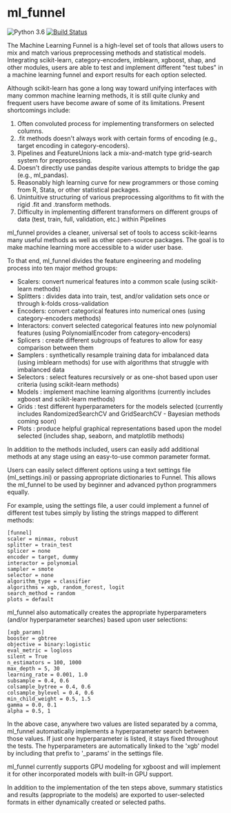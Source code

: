 # ml_funnel

![Python 3.6](https://img.shields.io/badge/python-3.6-blue.svg)
[![Build Status](https://img.shields.io/travis/with_precedent/ml_funnel.svg)](https://travis-ci.org/with_precedent/ml_funnel) 

The Machine Learning Funnel is a high-level set of tools that allows users to mix and match various preprocessing methods and statistical models. Integrating scikit-learn, category-encoders, imblearn, xgboost, shap, and other modules, users are able to test and implement different "test tubes" in a machine learning funnel and export results for each option selected.

Although scikit-learn has gone a long way toward unifying interfaces with many common machine learning methods, it is still quite clunky and frequent users have become aware of some of its limitations. Present shortcomings include:
1) Often convoluted process for implementing transformers on selected columns.
2) .fit methods doesn't always work with certain forms of encoding (e.g., target encoding in category-encoders).
3) Pipelines and FeatureUnions lack a mix-and-match type grid-search system for preprocessing.
4) Doesn't directly use pandas despite various attempts to bridge the gap (e.g., ml_pandas).
5) Reasonably high learning curve for new programmers or those coming from R, Stata, or other statistical packages.
6) Unintuitive structuring of various preprocessing algorithms to fit with the rigid .fit and .transform methods.
7) Difficulty in implementing different transformers on different groups of data (test, train, full, validation, etc.) within Pipelines

ml_funnel provides a cleaner, universal set of tools to access scikit-learns many useful methods as well as other open-source packages. The goal is to make machine learning more accessible to a wider user base.

To that end, ml_funnel divides the feature engineering and modeling process into ten major method groups:

* Scalers: convert numerical features into a common scale (using scikit-learn methods)
* Splitters : divides data into train, test, and/or validation sets once or through k-folds cross-validation
* Encoders: convert categorical features into numerical ones (using category-encoders methods)
* Interactors: convert selected categorical features into new polynomial features (using PolynomialEncoder from category-encoders)
* Splicers : create different subgroups of features to allow for easy comparison between them
* Samplers : synthetically resample training data for imbalanced data (using imblearn methods) for use with algorithms that struggle with imbalanced data
* Selectors : select features recursively or as one-shot based upon user criteria (using scikit-learn methods)
* Models : implement machine learning algorithms (currently includes xgboost and scikit-learn methods)
* Grids : test different hyperparameters for the models selected (currently includes RandomizedSearchCV and GridSearchCV - Bayesian methods coming soon)
* Plots : produce helpful graphical representations based upon the model selected (includes shap, seaborn, and matplotlib methods)

In addition to the methods included, users can easily add additional methods at any stage using an easy-to-use common parameter format.

Users can easily select different options using a text settings file (ml_settings.ini) or passing appropriate dictionaries to Funnel. This allows the ml_funnel to be used by beginner and advanced python programmers equally.

For example, using the settings file, a user could implement a funnel of different test tubes simply by listing the strings mapped to different methods:

    [funnel]
    scaler = minmax, robust
    splitter = train_test
    splicer = none
    encoder = target, dummy
    interactor = polynomial
    sampler = smote
    selector = none
    algorithm_type = classifier
    algorithms = xgb, random_forest, logit
    search_method = random
    plots = default

ml_funnel also automatically creates the appropriate hyperparameters (and/or hyperparameter searches) based upon user selections:

    [xgb_params]
    booster = gbtree
    objective = binary:logistic
    eval_metric = logloss
    silent = True
    n_estimators = 100, 1000
    max_depth = 5, 30
    learning_rate = 0.001, 1.0
    subsample = 0.4, 0.6
    colsample_bytree = 0.4, 0.6
    colsample_bylevel = 0.4, 0.6
    min_child_weight = 0.5, 1.5
    gamma = 0.0, 0.1
    alpha = 0.5, 1

In the above case, anywhere two values are listed separated by a comma, ml_funnel automatically implements a hyperparameter search between those values. If just one hyperparameter is listed, it stays fixed throughout the tests. The hyperparameters are automatically linked to the 'xgb' model by including that prefix to '_params' in the settings file.

ml_funnel currently supports GPU modeling for xgboost and will implement it for other incorporated models with built-in GPU support.

In addition to the implementation of the ten steps above, summary statistics and results (appropriate to the models) are exported to user-selected formats in either dynamically created or selected paths.

